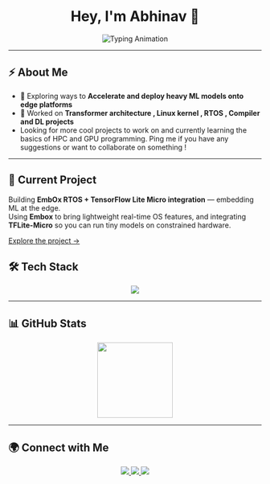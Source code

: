 <!-- Header with cool typing animation -->
<h1 align="center">
  Hey, I'm Abhinav 👋  
</h1>

<p align="center">
  <img src="https://readme-typing-svg.herokuapp.com?font=Fira+Code&size=22&duration=3000&pause=1000&color=00BFFF&center=true&vCenter=true&width=550&lines=Deep+Learning+%7C+Compilers;AI+%26+Hardware+Acceleration+Enthusiast" alt="Typing Animation" />
</p>

---

## ⚡ About Me
- 🧠 Exploring ways to **Accelerate and deploy heavy ML models onto edge platforms**  
- 🔬 Worked on **Transformer architecture , Linux kernel , RTOS , Compiler and DL projects**  
- Looking for more cool projects to work on and currently learning the basics of HPC and  GPU programming. Ping me if you have any suggestions or want to collaborate on something !  
---

## 🚧 Current Project

Building **EmbOx RTOS + TensorFlow Lite Micro integration** — embedding ML at the edge.  
Using **Embox** to bring lightweight real-time OS features, and integrating **TFLite-Micro** so you can run tiny models on constrained hardware.  

[Explore the project →](https://github.com/Herculoxz/embox)  


## 🛠️ Tech Stack

<p align="center">
  <img src="https://skillicons.dev/icons?i=c,cpp,python,pytorch,opencv,linux" />
</p>

---

## 📊 GitHub Stats
<p align="center">
  <img src="https://github-readme-stats.vercel.app/api?username=herculoxz&show_icons=true&theme=tokyonight" height="150"/>
</p>

---

## 🌍 Connect with Me

<p align="center">
  <a href="mailto:abhinav.ogl@gmail.com">
    <img src="https://img.shields.io/badge/Email-D14836?style=for-the-badge&logo=gmail&logoColor=white"/>
  </a>
  <a href="https://www.linkedin.com/in/abhinav-ananthu-005a23263/">
    <img src="https://img.shields.io/badge/LinkedIn-0A66C2?style=for-the-badge&logo=linkedin&logoColor=white"/>
  </a>
  <a href="https://x.com/abhinav_an13445">
    <img src="https://img.shields.io/badge/X-000000?style=for-the-badge&logo=x&logoColor=white"/>
  </a>
</p>





